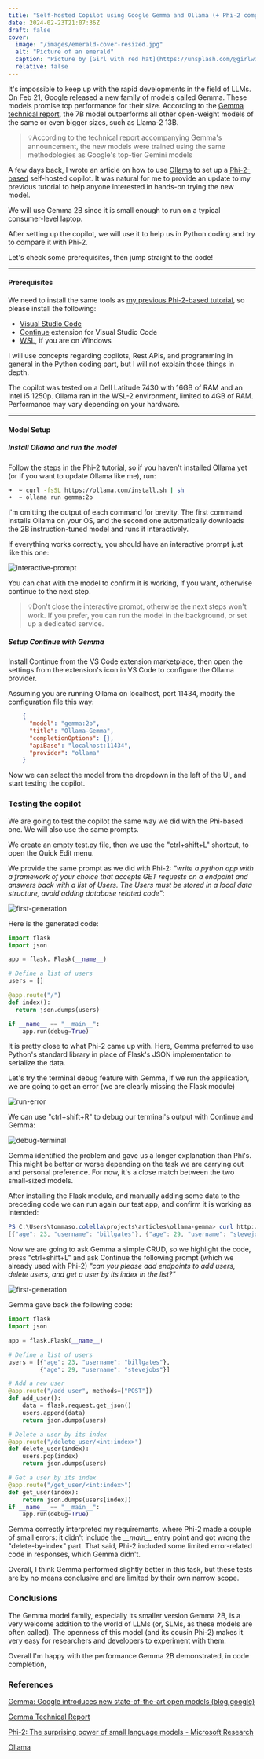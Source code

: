 ```yaml
---
title: "Self-hosted Copilot using Google Gemma and Ollama (+ Phi-2 comparison)"
date: 2024-02-23T21:07:36Z
draft: false
cover: 
  image: "/images/emerald-cover-resized.jpg"
  alt: "Picture of an emerald"
  caption: "Picture by [Girl with red hat](https://unsplash.com/@girlwithredhat) on Unsplash"
  relative: false
---
```


It's impossible to keep up with the rapid developments in the field of LLMs. On Feb 21, Google released a new family of models called Gemma. These models promise top performance for their size. According to the [Gemma technical report](https://goo.gle/GemmaReport), the 7B model outperforms all other open-weight models of the same or even bigger sizes, such as Llama-2 13B.

> 💡According to the technical report accompanying Gemma's announcement, the new models were trained using the same methodologies as Google's top-tier Gemini models

A few days back, I wrote an article on how to use [Ollama](https://ollama.com/) to set up a [Phi-2-based](https://www.microsoft.com/en-us/research/blog/phi-2-the-surprising-power-of-small-language-models/) self-hosted copilot. It was natural for me to provide an update to my previous tutorial to help anyone interested in hands-on trying the new model.

We will use Gemma 2B since it is small enough to run on a typical consumer-level laptop.

After setting up the copilot, we will use it to help us in Python coding and try to compare it with Phi-2.

Let's check some prerequisites, then jump straight to the code!

---

#### Prerequisites

We need to install the same tools as [my previous Phi-2-based tutorial](https://gioleppe.github.io/posts/diy-copilot-phi/), so please install the following:

- [Visual Studio Code](https://code.visualstudio.com/)
- [Continue](https://continue.dev/docs/quickstart) extension for Visual Studio Code
- [WSL](https://learn.microsoft.com/en-us/windows/wsl/install), if you are on Windows

I will use concepts regarding copilots, Rest APIs, and programming in general in the Python coding part, but I will not explain those things in depth.

The copilot was tested on a Dell Latitude 7430 with 16GB of RAM and an Intel i5 1250p. Ollama ran in the WSL-2  environment, limited to 4GB of RAM. Performance may vary depending on your hardware.

---

####  Model Setup

##### Install Ollama and run the model

Follow the steps in the Phi-2 tutorial, so if you haven't installed Ollama yet (or if you want to update Ollama like me), run:

``````bash
➜  ~ curl -fsSL https://ollama.com/install.sh | sh 
➜  ~ ollama run gemma:2b
``````

I'm omitting the output of each command for brevity. The first command installs Ollama on your OS, and the second one automatically downloads the 2B instruction-tuned model and runs it interactively.

If everything works correctly, you should have an interactive prompt just like this one:

![interactive-prompt](images/interactive_prompt.png)

You can chat with the model to confirm it is working, if you want, otherwise continue to the next step.

> 💡Don't close the interactive prompt, otherwise the next steps won't work. If you prefer, you can run the model in the background, or set up a dedicated service.

##### Setup Continue with Gemma

Install Continue from the VS Code extension marketplace, then open the settings from the extension's icon in VS Code to configure the Ollama provider.

Assuming you are running Ollama on localhost, port 11434, modify the configuration file this way:

```json
    {
      "model": "gemma:2b",
      "title": "Ollama-Gemma",
      "completionOptions": {},
      "apiBase": "localhost:11434",
      "provider": "ollama"
    }
```

Now we can select the model from the dropdown in the left of the UI, and start testing the copilot.

### Testing the copilot

We are going to test the copilot the same way we did with the Phi-based one. We will also use the same prompts. 

We create an empty test.py file, then we use the "ctrl+shift+L" shortcut, to open the Quick Edit menu.

We provide the same prompt as we did with Phi-2: *"write a python app with a framework of your choice that accepts GET requests on a endpoint and answers back with a list of Users. The Users must be stored in a local data structure, avoid adding database related code"*:

![first-generation](images/ollama_first_generation.gif)

Here is the generated code:

```python
import flask
import json

app = flask. Flask(__name__)

# Define a list of users
users = []

@app.route("/")
def index():
  return json.dumps(users)

if __name__ == "__main__":
    app.run(debug=True)
```

It is pretty close to what Phi-2 came up with. Here, Gemma preferred to use Python's standard library in place of Flask's JSON implementation to serialize the data. 

Let's try the terminal debug feature with Gemma, if we run the application, we are going to get an error (we are clearly missing the Flask module)

![run-error](images/run_error.png)

We can use "ctrl+shift+R" to debug our terminal's output with Continue and Gemma:

![debug-terminal](images/debug_terminal.png)

Gemma identified the problem and gave us a longer explanation than Phi's. This might be better or worse depending on the task we are carrying out and personal preference. For now, it's a close match between the two small-sized models.

After installing the Flask module, and manually adding some data to the preceding code we can run again our test app, and confirm it is working as intended:

```powershell
PS C:\Users\tommaso.colella\projects\articles\ollama-gemma> curl http://127.0.0.1:5000                                        
[{"age": 23, "username": "billgates"}, {"age": 29, "username": "stevejobs"}]
```

Now we are going to ask Gemma a simple CRUD, so we highlight the code, press "ctrl+shift+L" and ask Continue the following prompt (which we already used with Phi-2) *"can you please add endpoints to add users, delete users, and get a user by its index in the list?"*

![first-generation](images/ollama_add_crud.gif)

Gemma gave back the following code:

```python
import flask
import json

app = flask.Flask(__name__)

# Define a list of users
users = [{"age": 23, "username": "billgates"},
         {"age": 29, "username": "stevejobs"}]

# Add a new user
@app.route("/add_user", methods=["POST"])
def add_user():
    data = flask.request.get_json()
    users.append(data)
    return json.dumps(users)

# Delete a user by its index
@app.route("/delete_user/<int:index>")
def delete_user(index):
    users.pop(index)
    return json.dumps(users)

# Get a user by its index
@app.route("/get_user/<int:index>")
def get_user(index):
    return json.dumps(users[index])
if __name__ == "__main__":
    app.run(debug=True)
```

Gemma correctly interpreted my requirements, where Phi-2 made a couple of small errors: it didn't include the *\_\_main\_\_* entry point and got wrong the "delete-by-index" part. That said, Phi-2 included some limited error-related code in responses, which Gemma didn't.

Overall, I think Gemma performed slightly better in this task, but these tests are by no means conclusive and are limited by their own narrow scope.

### Conclusions

The Gemma model family, especially its smaller version Gemma 2B, is a very welcome addition to the world of LLMs (or, SLMs, as these models are often called). The openness of this model (and its cousin Phi-2) makes it very easy for researchers and developers to experiment with them. 

Overall I'm happy with the performance Gemma 2B demonstrated, in code completion, 

### References

[Gemma: Google introduces new state-of-the-art open models (blog.google)](https://blog.google/technology/developers/gemma-open-models/)

[Gemma Technical Report](https://goo.gle/GemmaReport)

[Phi-2: The surprising power of small language models - Microsoft Research](https://www.microsoft.com/en-us/research/blog/phi-2-the-surprising-power-of-small-language-models/)

[Ollama](https://ollama.com/)